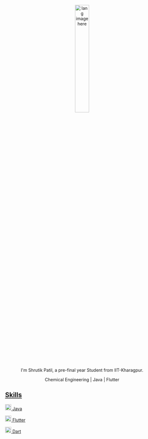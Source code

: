 <p align="center"><img width="30%" src="https://github.com/alansmathew/alansmathew/raw/master/lang.gif" alt="lang image here" /></p>

<p align="center">I'm Shrutik Patil, a pre-final year Student from IIT-Kharagpur.</p>
<p align="center">Chemical Engineering | Java | Flutter</p>

<p align="center">
  <a href="https://github.com/conaticus?tab=followers](https://github.com/shrutikp70)https://github.com/shrutikp70">

## Skills

<img width="20" src="https://icon-library.com/images/java-icon-png/java-icon-png-2.jpg" /> Java

<img width="20" src="https://logowik.com/content/uploads/images/flutter5786.jpg" /> Flutter


<img width="20" src="https://upload.wikimedia.org/wikipedia/commons/9/91/Dart-logo-icon.svg" /> Dart




